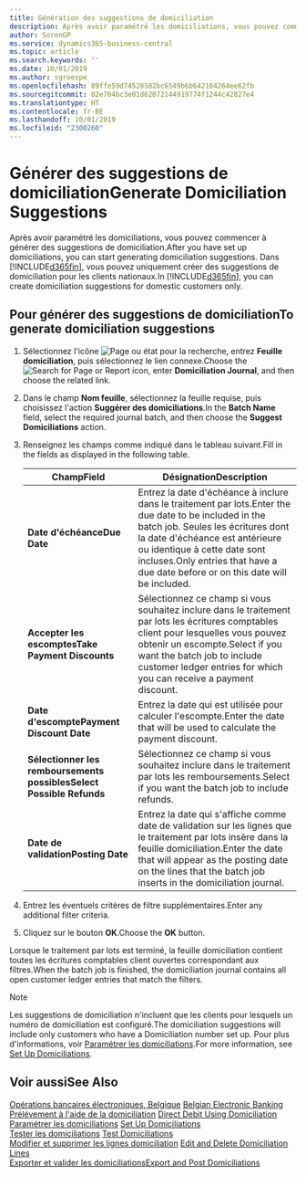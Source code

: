 ```yaml
---
title: Génération des suggestions de domiciliation
description: Après avoir paramétré les domiciliations, vous pouvez commencer à générer des suggestions de domiciliation. Vous pouvez uniquement créer des suggestions de domiciliation pour les clients nationaux.
author: SorenGP
ms.service: dynamics365-business-central
ms.topic: article
ms.search.keywords: ''
ms.date: 10/01/2019
ms.author: sgroespe
ms.openlocfilehash: 89ffe59d74528502bc6549b6b642164264ee62fb
ms.sourcegitcommit: 02e704bc3e01d62072144919774f1244c42827e4
ms.translationtype: HT
ms.contentlocale: fr-BE
ms.lasthandoff: 10/01/2019
ms.locfileid: "2300260"
---
```

# <a name="generate-domiciliation-suggestions"></a><span data-ttu-id="69ef4-104">Générer des suggestions de domiciliation</span><span class="sxs-lookup"><span data-stu-id="69ef4-104">Generate Domiciliation Suggestions</span></span>
<span data-ttu-id="69ef4-105">Après avoir paramétré les domiciliations, vous pouvez commencer à générer des suggestions de domiciliation.</span><span class="sxs-lookup"><span data-stu-id="69ef4-105">After you have set up domiciliations, you can start generating domiciliation suggestions.</span></span> <span data-ttu-id="69ef4-106">Dans [!INCLUDE[d365fin](../../includes/d365fin_md.md)], vous pouvez uniquement créer des suggestions de domiciliation pour les clients nationaux.</span><span class="sxs-lookup"><span data-stu-id="69ef4-106">In [!INCLUDE[d365fin](../../includes/d365fin_md.md)], you can create domiciliation suggestions for domestic customers only.</span></span>  

## <a name="to-generate-domiciliation-suggestions"></a><span data-ttu-id="69ef4-107">Pour générer des suggestions de domiciliation</span><span class="sxs-lookup"><span data-stu-id="69ef4-107">To generate domiciliation suggestions</span></span>  

1.  <span data-ttu-id="69ef4-108">Sélectionnez l'icône ![Page ou état pour la recherche](../../media/ui-search/search_small.png "icône Page ou état pour la recherche"), entrez **Feuille domiciliation**, puis sélectionnez le lien connexe.</span><span class="sxs-lookup"><span data-stu-id="69ef4-108">Choose the ![Search for Page or Report](../../media/ui-search/search_small.png "Search for Page or Report icon") icon, enter **Domiciliation Journal**, and then choose the related link.</span></span>  
2.  <span data-ttu-id="69ef4-109">Dans le champ **Nom feuille**, sélectionnez la feuille requise, puis choisissez l'action **Suggérer des domiciliations**.</span><span class="sxs-lookup"><span data-stu-id="69ef4-109">In the **Batch Name** field, select the required journal batch, and then choose the **Suggest Domiciliations** action.</span></span>  
3.  <span data-ttu-id="69ef4-110">Renseignez les champs comme indiqué dans le tableau suivant.</span><span class="sxs-lookup"><span data-stu-id="69ef4-110">Fill in the fields as displayed in the following table.</span></span>  

    |<span data-ttu-id="69ef4-111">Champ</span><span class="sxs-lookup"><span data-stu-id="69ef4-111">Field</span></span>|<span data-ttu-id="69ef4-112">Désignation</span><span class="sxs-lookup"><span data-stu-id="69ef4-112">Description</span></span>|  
    |---------------------------------|---------------------------------------|  
    |<span data-ttu-id="69ef4-113">**Date d'échéance**</span><span class="sxs-lookup"><span data-stu-id="69ef4-113">**Due Date**</span></span>|<span data-ttu-id="69ef4-114">Entrez la date d'échéance à inclure dans le traitement par lots.</span><span class="sxs-lookup"><span data-stu-id="69ef4-114">Enter the due date to be included in the batch job.</span></span> <span data-ttu-id="69ef4-115">Seules les écritures dont la date d'échéance est antérieure ou identique à cette date sont incluses.</span><span class="sxs-lookup"><span data-stu-id="69ef4-115">Only entries that have a due date before or on this date will be included.</span></span>|  
    |<span data-ttu-id="69ef4-116">**Accepter les escomptes**</span><span class="sxs-lookup"><span data-stu-id="69ef4-116">**Take Payment Discounts**</span></span>|<span data-ttu-id="69ef4-117">Sélectionnez ce champ si vous souhaitez inclure dans le traitement par lots les écritures comptables client pour lesquelles vous pouvez obtenir un escompte.</span><span class="sxs-lookup"><span data-stu-id="69ef4-117">Select if you want the batch job to include customer ledger entries for which you can receive a payment discount.</span></span>|  
    |<span data-ttu-id="69ef4-118">**Date d'escompte**</span><span class="sxs-lookup"><span data-stu-id="69ef4-118">**Payment Discount Date**</span></span>|<span data-ttu-id="69ef4-119">Entrez la date qui est utilisée pour calculer l'escompte.</span><span class="sxs-lookup"><span data-stu-id="69ef4-119">Enter the date that will be used to calculate the payment discount.</span></span>|  
    |<span data-ttu-id="69ef4-120">**Sélectionner les remboursements possibles**</span><span class="sxs-lookup"><span data-stu-id="69ef4-120">**Select Possible Refunds**</span></span>|<span data-ttu-id="69ef4-121">Sélectionnez ce champ si vous souhaitez inclure dans le traitement par lots les remboursements.</span><span class="sxs-lookup"><span data-stu-id="69ef4-121">Select if you want the batch job to include refunds.</span></span>|  
    |<span data-ttu-id="69ef4-122">**Date de validation**</span><span class="sxs-lookup"><span data-stu-id="69ef4-122">**Posting Date**</span></span>|<span data-ttu-id="69ef4-123">Entrez la date qui s'affiche comme date de validation sur les lignes que le traitement par lots insère dans la feuille domiciliation.</span><span class="sxs-lookup"><span data-stu-id="69ef4-123">Enter the date that will appear as the posting date on the lines that the batch job inserts in the domiciliation journal.</span></span>|  

4.  <span data-ttu-id="69ef4-124">Entrez les éventuels critères de filtre supplémentaires.</span><span class="sxs-lookup"><span data-stu-id="69ef4-124">Enter any additional filter criteria.</span></span>  
5.  <span data-ttu-id="69ef4-125">Cliquez sur le bouton **OK**.</span><span class="sxs-lookup"><span data-stu-id="69ef4-125">Choose the **OK** button.</span></span>  

<span data-ttu-id="69ef4-126">Lorsque le traitement par lots est terminé, la feuille domiciliation contient toutes les écritures comptables client ouvertes correspondant aux filtres.</span><span class="sxs-lookup"><span data-stu-id="69ef4-126">When the batch job is finished, the domiciliation journal contains all open customer ledger entries that match the filters.</span></span>  

> [!NOTE]  
>  <span data-ttu-id="69ef4-127">Les suggestions de domiciliation n'incluent que les clients pour lesquels un numéro de domiciliation est configuré.</span><span class="sxs-lookup"><span data-stu-id="69ef4-127">The domiciliation suggestions will include only customers who have a Domiciliation number set up.</span></span> <span data-ttu-id="69ef4-128">Pour plus d'informations, voir [Paramétrer les domiciliations](how-to-set-up-domiciliations.md).</span><span class="sxs-lookup"><span data-stu-id="69ef4-128">For more information, see [Set Up Domiciliations](how-to-set-up-domiciliations.md).</span></span>  

## <a name="see-also"></a><span data-ttu-id="69ef4-129">Voir aussi</span><span class="sxs-lookup"><span data-stu-id="69ef4-129">See Also</span></span>  
 <span data-ttu-id="69ef4-130">[Opérations bancaires électroniques, Belgique](belgian-electronic-banking.md) </span><span class="sxs-lookup"><span data-stu-id="69ef4-130">[Belgian Electronic Banking](belgian-electronic-banking.md) </span></span>  
 <span data-ttu-id="69ef4-131">[Prélévement à l'aide de la domiciliation](direct-debit-using-domiciliation.md) </span><span class="sxs-lookup"><span data-stu-id="69ef4-131">[Direct Debit Using Domiciliation](direct-debit-using-domiciliation.md) </span></span>  
 <span data-ttu-id="69ef4-132">[Paramétrer les domiciliations](how-to-set-up-domiciliations.md) </span><span class="sxs-lookup"><span data-stu-id="69ef4-132">[Set Up Domiciliations](how-to-set-up-domiciliations.md) </span></span>  
 <span data-ttu-id="69ef4-133">[Tester les domiciliations](how-to-test-domiciliations.md) </span><span class="sxs-lookup"><span data-stu-id="69ef4-133">[Test Domiciliations](how-to-test-domiciliations.md) </span></span>  
 <span data-ttu-id="69ef4-134">[Modifier et supprimer les lignes domiciliation](how-to-edit-and-delete-domiciliation-lines.md) </span><span class="sxs-lookup"><span data-stu-id="69ef4-134">[Edit and Delete Domiciliation Lines](how-to-edit-and-delete-domiciliation-lines.md) </span></span>  
 [<span data-ttu-id="69ef4-135">Exporter et valider les domiciliations</span><span class="sxs-lookup"><span data-stu-id="69ef4-135">Export and Post Domiciliations</span></span>](how-to-export-and-post-domiciliations.md)
